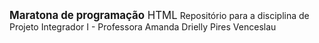 <span style="font-size: larger;">**Maratona de programação** HTML</span>
Repositório para a disciplina de Projeto Integrador I - Professora Amanda Drielly Pires Venceslau
